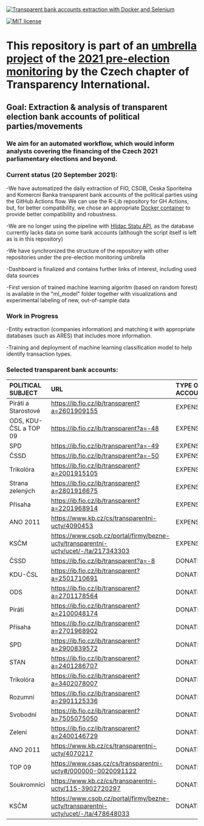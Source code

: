 [![Transparent bank accounts extraction with Docker and Selenium](https://github.com/opop999/transparent_election_accounts/actions/workflows/docker_with_selenium.yml/badge.svg)](https://github.com/opop999/transparent_election_accounts/actions/workflows/docker_with_selenium.yml)

[![MIT license](https://img.shields.io/badge/License-MIT-blue.svg)](https://lbesson.mit-license.org/)

# This repository is part of an [umbrella project](https://github.com/opop999?tab=projects) of the [2021 pre-election monitoring](https://www.transparentnivolby.cz/snemovna2021/) by the Czech chapter of Transparency International.

## Goal: Extraction & analysis of transparent election bank accounts of political parties/movements 

### We aim for an automated workflow, which would inform analysts covering the financing of the Czech 2021 parliamentary elections and beyond. 

### Current status (20 September 2021):
-We have automatized the daily extraction of FIO, CSOB, Ceska Sporitelna and Komercni Banka transparent bank accounts of the political parties using the GitHub Actions flow. We can use the R-Lib repository for GH Actions, but, for better compatibility, we chose an appropriate [Docker container](https://hub.docker.com/u/rocker) to provide better compatibility and robustness.

-We are no longer using the pipeline with [Hlidac Statu API](https://www.hlidacstatu.cz/data/Index/transparentni-ucty-transakce), as the database currently lacks data on some bank accounts (although the script itself is left as is in this repository)

-We have synchronized the structure of the repository with other repositories under the pre-election monitoring umbrella

-Dashboard is finalized and contains further links of interest, including used data sources

-First version of trained machine learning algoritm (based on random forest) is available in the "ml_model" folder together with visualizations and experimental labeling of new, out-of-sample data

### Work in Progress

-Entity extraction (companies information) and matching it with appropriate databases (such as ARES) that includes more information.

-Training and deployment of machine learning classification model to help identify transaction types. 

### Selected transparent bank accounts:

| **POLITICAL SUBJECT**                 | **URL**                                                   | **TYPE OF ACCOUNT**        |
| :---                                  | :---                                                      | :---                       |
| Piráti a Starostové                   | <https://ib.fio.cz/ib/transparent?a=2601909155>           | EXPENSE                    |
| ODS, KDU-ČSL a TOP 09                 | <https://ib.fio.cz/ib/transparent?a=-48>                  | EXPENSE                    |
| SPD                                   | <https://ib.fio.cz/ib/transparent?a=-49>                  | EXPENSE                    |
| ČSSD                                  | <https://ib.fio.cz/ib/transparent?a=-50>                  | EXPENSE                    |
| Trikolóra                             | <https://ib.fio.cz/ib/transparent?a=2001915105>           | EXPENSE                    |
| Strana zelených                       | <https://ib.fio.cz/ib/transparent?a=2801916675>           | EXPENSE                    |
| Přísaha                               | <https://ib.fio.cz/ib/transparent?a=2201968914>           | EXPENSE                    |
| ANO 2011                              | <https://www.kb.cz/cs/transparentni-ucty/4090453>         | EXPENSE                    |
| KSČM                                  | <https://www.csob.cz/portal/firmy/bezne-ucty/transparentni-ucty/ucet/-/ta/217343303>   | EXPENSE                    |
| ČSSD                                  | <https://ib.fio.cz/ib/transparent?a=-8>                   | DONATION                   |
| KDU-ČSL                               | <https://ib.fio.cz/ib/transparent?a=2501710691>           | DONATION                   |
| ODS                                   | <https://ib.fio.cz/ib/transparent?a=2701178564>           | DONATION                   |
| Piráti                                | <https://ib.fio.cz/ib/transparent?a=2100048174>           | DONATION                   |
| Přísaha                               | <https://ib.fio.cz/ib/transparent?a=2701968902>           | DONATION                   |
| SPD                                   | <https://ib.fio.cz/ib/transparent?a=2900839572>           | DONATION                   |
| STAN                                  | <https://ib.fio.cz/ib/transparent?a=2401286707>           | DONATION                   |
| Trikolóra                             | <https://ib.fio.cz/ib/transparent?a=3402078007>           | DONATION                   |
| Rozumní                               | <https://ib.fio.cz/ib/transparent?a=2901125336>           | DONATION                   |
| Svobodní                              | <https://ib.fio.cz/ib/transparent?a=7505075050>           | DONATION                   |
| Zelení                                | <https://ib.fio.cz/ib/transparent?a=2400146729>           | DONATION                   |
| ANO 2011                              | <https://www.kb.cz/cs/transparentni-ucty/4070217>         | DONATION                   |
| TOP 09                                | <https://www.csas.cz/cs/transparentni-ucty#/000000-0020091122>           | DONATION                   |
| Soukromníci                           | <https://www.kb.cz/cs/transparentni-ucty/115-3902720297>  | DONATION                   |
| KSČM                                  | <https://www.csob.cz/portal/firmy/bezne-ucty/transparentni-ucty/ucet/-/ta/478648033>  | DONATION                   |
